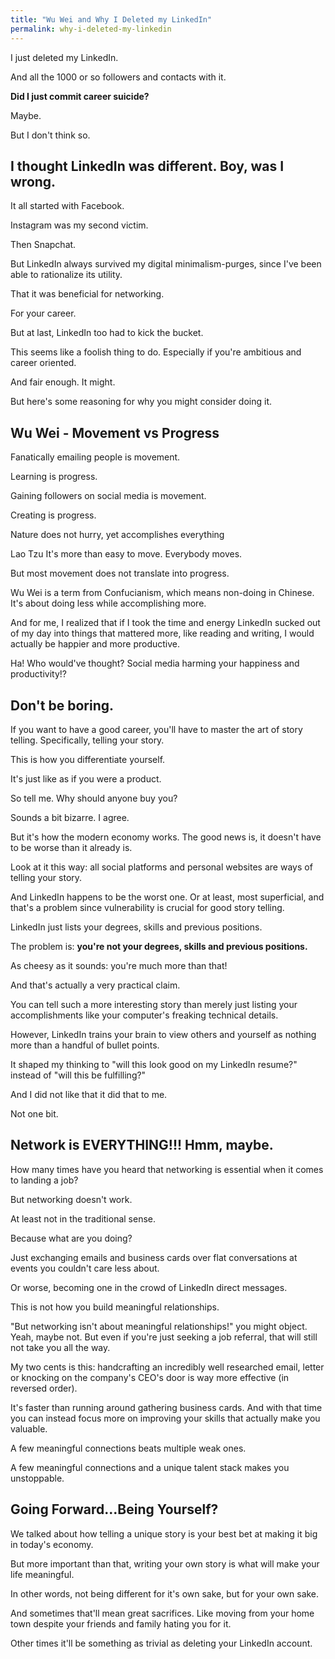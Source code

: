 ```yaml
---
title: "Wu Wei and Why I Deleted my LinkedIn"
permalink: why-i-deleted-my-linkedin
---
```


I just deleted my LinkedIn.

And all the 1000 or so followers and contacts with it.

**Did I just commit career suicide?**

Maybe.

But I don't think so.

## I thought LinkedIn was different. Boy, was I wrong.

It all started with Facebook.

Instagram was my second victim.

Then Snapchat.

But LinkedIn always survived my digital minimalism-purges, since I've been able to rationalize its utility.

That it was beneficial for networking.

For your career.

But at last, LinkedIn too had to kick the bucket.

This seems like a foolish thing to do. Especially if you're ambitious and career oriented.

And fair enough. It might.

But here's some reasoning for why you might consider doing it.

## Wu Wei - Movement vs Progress

Fanatically emailing people is movement.

Learning is progress.

Gaining followers on social media is movement.

Creating is progress.

Nature does not hurry, yet accomplishes everything

Lao Tzu
It's more than easy to move. Everybody moves.

But most movement does not translate into progress.

Wu Wei is a term from Confucianism, which means non-doing in Chinese. It's about doing less while accomplishing more.

And for me, I realized that if I took the time and energy LinkedIn sucked out of my day into things that mattered more, like reading and writing, I would actually be happier and more productive.

Ha! Who would've thought? Social media harming your happiness and productivity!?

## Don't be boring.

If you want to have a good career, you'll have to master the art of story telling. Specifically, telling your story.

This is how you differentiate yourself.

It's just like as if you were a product.

So tell me. Why should anyone buy you?

Sounds a bit bizarre. I agree.

But it's how the modern economy works. The good news is, it doesn't have to be worse than it already is.

Look at it this way: all social platforms and personal websites are ways of telling your story.

And LinkedIn happens to be the worst one. Or at least, most superficial, and that's a problem since vulnerability is crucial for good story telling.

LinkedIn just lists your degrees, skills and previous positions.

The problem is: **you're not your degrees, skills and previous positions.**

As cheesy as it sounds: you're much more than that!

And that's actually a very practical claim.

You can tell such a more interesting story than merely just listing your accomplishments like your computer's freaking technical details.

However, LinkedIn trains your brain to view others and yourself as nothing more than a handful of bullet points.

It shaped my thinking to "will this look good on my LinkedIn resume?" instead of "will this be fulfilling?"

And I did not like that it did that to me.

Not one bit.

## Network is EVERYTHING!!! Hmm, maybe.

How many times have you heard that networking is essential when it comes to landing a job?

But networking doesn't work.

At least not in the traditional sense.

Because what are you doing?

Just exchanging emails and business cards over flat conversations at events you couldn't care less about.

Or worse, becoming one in the crowd of LinkedIn direct messages.

This is not how you build meaningful relationships.

"But networking isn't about meaningful relationships!" you might object. Yeah, maybe not. But even if you're just seeking a job referral, that will still not take you all the way.

My two cents is this: handcrafting an incredibly well researched email, letter or knocking on the company's CEO's door is way more effective (in reversed order).

It's faster than running around gathering business cards. And with that time you can instead focus more on improving your skills that actually make you valuable.

A few meaningful connections beats multiple weak ones.

A few meaningful connections and a unique talent stack makes you unstoppable.

## Going Forward...Being Yourself?

We talked about how telling a unique story is your best bet at making it big in today's economy.

But more important than that, writing your own story is what will make your life meaningful.

In other words, not being different for it's own sake, but for your own sake.

And sometimes that'll mean great sacrifices. Like moving from your home town despite your friends and family hating you for it.

Other times it'll be something as trivial as deleting your LinkedIn account.
